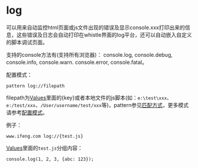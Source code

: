 # log

可以用来自动监控html页面或js文件出现的错误及显示console.xxx打印出来的信息，这些错误及日志会自动打印在whistle界面的log平台，还可以自动嵌入自定义的脚本调试页面。

支持的console方法有(支持所有浏览器)： console.log, console.debug, console.info, console.warn. console.error, console.fatal。

配置模式：

	pattern log://filepath
	
filepath为[Values](http://local.whistlejs.com/#values)里面的{key}或者本地文件的js脚本(如：`e:\test\xxx`、`e:/test/xxx`、`/User/username/test/xxx`等)，pattern参见[匹配方式](../pattern.html)，更多模式请参考[配置模式](../mode.html)。

例子：

	www.ifeng.com log://{test.js}
	
[Values](http://local.whistlejs.com/#values)里面的`test.js`分组内容：

	console.log(1, 2, 3, {abc: 123});